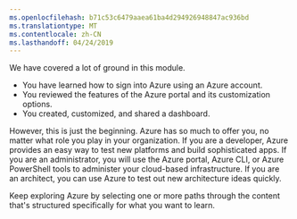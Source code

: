 ```yaml
---
ms.openlocfilehash: b71c53c6479aaea61ba4d294926948847ac936bd
ms.translationtype: MT
ms.contentlocale: zh-CN
ms.lasthandoff: 04/24/2019
---
```

We have covered a lot of ground in this module. 

- You have learned how to sign into Azure using an Azure account. 
- You reviewed the features of the Azure portal and its customization options. 
- You created, customized, and shared a dashboard.

However, this is just the beginning. Azure has so much to offer you, no matter what role you play in your organization. If you are a developer, Azure provides an easy way to test new platforms and build sophisticated apps. If you are an administrator, you will use the Azure portal, Azure CLI, or Azure PowerShell tools to administer your cloud-based infrastructure. If you are an architect, you can use Azure to test out new architecture ideas quickly.

Keep exploring Azure by selecting one or more paths through the content that's structured specifically for what you want to learn.